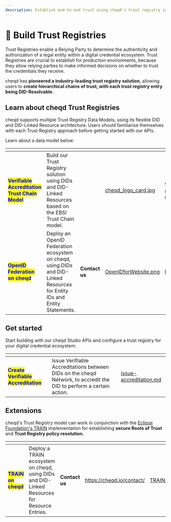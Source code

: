 ```yaml
---
description: Establish end-to-end trust using cheqd's trust registry infrastructure
---
```


# 🤝 Build Trust Registries

Trust Registries enable a Relying Party to determine the authenticity and authorization of a legal entity within a digital credential ecosystem. Trust Registries are crucial to establish for production environments, because they allow relying parties to make informed decisions on whether to trust the credentials they receive.

cheqd has **pioneered a industry-leading trust registry solution**, allowing users to **create hierarchical chains of trust, with each trust registry entry being DID-Resolvable**.

## Learn about cheqd Trust Registries

cheqd supports multiple Trust Registry Data Models, using its flexible DID and DID-Linked Resource architecture. Users should familiarise themselves with each Trust Registry approach before getting started with our APIs.&#x20;

Learn about a data model below:

<table data-card-size="large" data-view="cards"><thead><tr><th></th><th></th><th></th><th data-hidden data-card-cover data-type="files"></th><th data-hidden data-card-target data-type="content-ref"></th></tr></thead><tbody><tr><td><mark style="color:blue;"><strong>Verifiable Accreditation Trust Chain Model</strong></mark></td><td>Build our Trust Registry solution using DIDs and DID-Linked Resources based on the EBSI Trust Chain model.</td><td></td><td><a href="../../.gitbook/assets/cheqd_logo_card.jpg">cheqd_logo_card.jpg</a></td><td><a href="verifiable-accreditation-trust-chain-model/">verifiable-accreditation-trust-chain-model</a></td></tr><tr><td><mark style="color:blue;"><strong>OpenID Federation on cheqd</strong></mark></td><td>Deploy an OpenID Federation ecosystem on cheqd, using DIDs and DID-Linked Resources for Entity IDs and Entity Statements.</td><td><strong>Contact us</strong></td><td><a href="../../.gitbook/assets/OpenIDforWebsite.png">OpenIDforWebsite.png</a></td><td><a href="https://cheqd.io/contact/">https://cheqd.io/contact/</a></td></tr></tbody></table>

## Get started

Start building with our cheqd Studio APIs and configure a trust registry for your digital credential ecosystem:

<table data-card-size="large" data-view="cards"><thead><tr><th></th><th></th><th data-hidden data-card-target data-type="content-ref"></th></tr></thead><tbody><tr><td><mark style="color:blue;"><strong>Create Verifiable Accreditation</strong></mark></td><td>Issue Verifiable Accreditations between DIDs on the cheqd Network, to accredit the DID to perform a certain action.</td><td><a href="issue-accreditation.md">issue-accreditation.md</a></td></tr></tbody></table>

## Extensions

cheqd's Trust Registry model can work in conjunction with the [Eclipse Foundation's TRAIN](https://gitlab.eclipse.org/eclipse/xfsc/train/TRAIN-Documentation) implementation for establishing **secure Roots of Trust** and **Trust Registry policy resolution.**

<table data-card-size="large" data-view="cards"><thead><tr><th></th><th></th><th></th><th data-hidden data-card-target data-type="content-ref"></th><th data-hidden data-card-cover data-type="files"></th></tr></thead><tbody><tr><td><mark style="color:blue;"><strong>TRAIN on cheqd</strong></mark></td><td>Deploy a TRAIN ecosystem on cheqd, using DIDs and DID-Linked Resources for Resource Entries.</td><td><strong>Contact us</strong></td><td><a href="https://cheqd.io/contact/">https://cheqd.io/contact/</a></td><td><a href="../../.gitbook/assets/TRAIN_for_website.png">TRAIN_for_website.png</a></td></tr></tbody></table>

